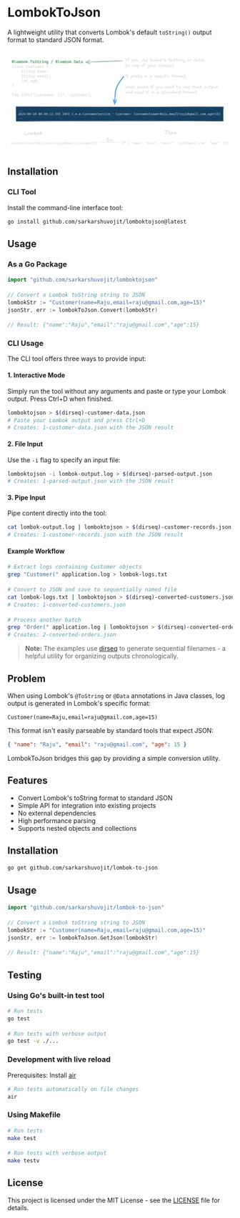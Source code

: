 # LombokToJson

A lightweight utility that converts Lombok's default `toString()` output format to standard JSON format.

![Conversion Example](docs/assets/high-level-idea-clear.png)

## Installation

### CLI Tool

Install the command-line interface tool:

```bash
go install github.com/sarkarshuvojit/lomboktojson@latest
```
## Usage

### As a Go Package

```go
import "github.com/sarkarshuvojit/lomboktojson"

// Convert a Lombok toString string to JSON
lombokStr := "Customer(name=Raju,email=raju@gmail.com,age=15)"
jsonStr, err := lombokToJson.Convert(lombokStr)

// Result: {"name":"Raju","email":"raju@gmail.com","age":15}
```

### CLI Usage

The CLI tool offers three ways to provide input:

#### 1. Interactive Mode

Simply run the tool without any arguments and paste or type your Lombok output. Press Ctrl+D when finished.

```bash
lomboktojson > $(dirseq)-customer-data.json
# Paste your Lombok output and press Ctrl+D
# Creates: 1-customer-data.json with the JSON result
```

#### 2. File Input

Use the `-i` flag to specify an input file:

```bash
lomboktojson -i lombok-output.log > $(dirseq)-parsed-output.json
# Creates: 1-parsed-output.json with the JSON result
```

#### 3. Pipe Input

Pipe content directly into the tool:

```bash
cat lombok-output.log | lomboktojson > $(dirseq)-customer-records.json
# Creates: 1-customer-records.json with the JSON result
```

#### Example Workflow

```bash
# Extract logs containing Customer objects
grep "Customer(" application.log > lombok-logs.txt

# Convert to JSON and save to sequentially named file
cat lombok-logs.txt | lomboktojson > $(dirseq)-converted-customers.json
# Creates: 1-converted-customers.json

# Process another batch
grep "Order(" application.log | lomboktojson > $(dirseq)-converted-orders.json
# Creates: 2-converted-orders.json
```

> **Note:** The examples use [dirseq](https://github.com/sarkarshuvojit/dirseq) to generate sequential filenames - a helpful utility for organizing outputs chronologically.


## Problem

When using Lombok's `@ToString` or `@Data` annotations in Java classes, log output is generated in Lombok's specific format:

```
Customer(name=Raju,email=raju@gmail.com,age=15)
```

This format isn't easily parseable by standard tools that expect JSON:

```json
{ "name": "Raju", "email": "raju@gmail.com", "age": 15 }
```

LombokToJson bridges this gap by providing a simple conversion utility.

## Features

- Convert Lombok's toString format to standard JSON
- Simple API for integration into existing projects
- No external dependencies
- High performance parsing
- Supports nested objects and collections

## Installation

```bash
go get github.com/sarkarshuvojit/lombok-to-json
```

## Usage

```go
import "github.com/sarkarshuvojit/lombok-to-json"

// Convert a Lombok toString string to JSON
lombokStr := "Customer(name=Raju,email=raju@gmail.com,age=15)"
jsonStr, err := lombokToJson.GetJson(lombokStr)

// Result: {"name":"Raju","email":"raju@gmail.com","age":15}
```

## Testing

### Using Go's built-in test tool

```bash
# Run tests
go test

# Run tests with verbose output
go test -v ./...
```

### Development with live reload

Prerequisites: Install [air](https://github.com/air-verse/air)

```bash
# Run tests automatically on file changes
air
```

### Using Makefile

```bash
# Run tests
make test

# Run tests with verbose output
make testv
```

## License

This project is licensed under the MIT License - see the [LICENSE](LICENSE) file for details.

